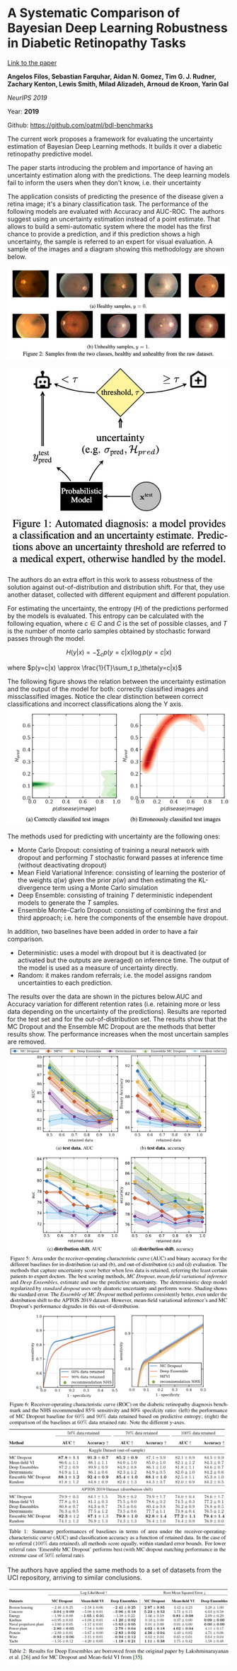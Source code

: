 # A Systematic Comparison of Bayesian Deep Learning Robustness in Diabetic Retinopathy Tasks

[Link to the paper](https://arxiv.org/abs/1912.10481)

**Angelos Filos, Sebastian Farquhar, Aidan N. Gomez, Tim G. J. Rudner, Zachary Kenton, Lewis Smith, Milad Alizadeh, Arnoud de Kroon, Yarin Gal**

*NeurIPS 2019*

Year: **2019**

Github: https://github.com/oatml/bdl-benchmarks

The current work proposes a framework for evaluating the uncertainty estimation of Bayesian Deep Learning methods. It builds it over a diabetic retinopathy predictive model.

The paper starts introducing the problem and importance of having an uncertainty estimation along with the predictions. The deep learning models fail to inform the users when they don't know, i.e. their uncertainty

The application consists of predicting the presence of the disease given a retina image; it's a binary classification task. The performance of the following models are evaluated with Accuracy and AUC-ROC. The authors suggest using an uncertainty estimation instead of a point estimate. That allows to build a semi-automatic system where the model has the first chance to provide a prediction, and if this prediction shows a high uncertainty, the sample is referred to an expert for visual evaluation. A sample of the images and a diagram showing this methodology are shown below.

![](filos2019/retinopathy-images.png)

![](filos2019/methodology.png)

The authors do an extra effort in this work to assess robustness of the solution against out-of-distribution and distribution shift. For that, they use another dataset, collected with different equipment and different population.

For estimating the uncertainty, the entropy ($H$) of the predictions performed by the models is evaluated. This entropy can be calculated with the following equation, where $c\in C$ and $C$ is the set of possible classes, and $T$ is the number of monte carlo samples obtained by stochastic forward passes through the model.

$$H(y|x) = -\sum_c p(y=c|x) \log p(y=c|x)$$

where $p(y=c|x) \approx \frac{1}{T}\sum_t p_\theta(y=c|x)$

The following figure shows the relation between the uncertainty estimation and the output of the model for both: correctly classified images and missclassified images. Notice the clear distinction between correct classifications and incorrect classifications along the Y axis.
![](filos2019/h-vs-p.png)

The methods used for predicting with uncertainty are the following ones:
- Monte Carlo Dropout: consisting of training a neural network with dropout and performing $T$ stochastic forward passes at inference time (without deactivating dropout)
- Mean Field Variational Inference: consisting of learning the posterior of the weights $q(w)$ given the prior $p(w)$ and then estimating the KL-divergence term using a Monte Carlo simulation
- Deep Ensemble: consisting of training $T$ deterministic independent models to generate the $T$ samples.
- Ensemble Monte-Carlo Dropout: consisting of combining the first and third approach; i.e. here the components of the ensemble have dropout.

In addition, two baselines have been added in order to have a fair comparison.
- Deterministic: uses a model with dropout but it is deactivated (or activated but the outputs are averaged) on inference time. The output of the model is used as a measure of uncertainty directly.
- Random: it makes random referrals; i.e. the model assigns random uncertainties to each prediction.

The results over the data are shown in the pictures below.AUC and Accuracy variation for different retention rates (i.e. retaining more or less data depending on the uncertainty of the predictions). Results are reported for the test set and for the out-of-distribution set. The results show that the MC Dropout and the Ensemble MC Dropout are the methods that better results show. The performance increases when the most uncertain samples are removed.
![](filos2019/roc-vs-retained-data.png)
![](filos2019/ROC-variation.png)
![](filos2019/methods-results.png)

The authors have applied the same methods to a set of datasets from the UCI repository, arriving to similar conclusions.

![](filos2019/UCI-results.png)
